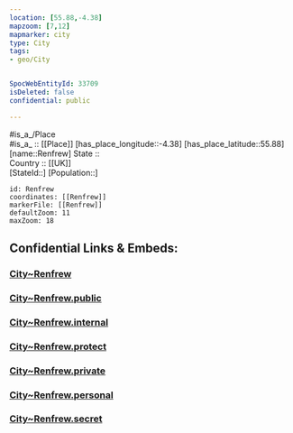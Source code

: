 ```yaml
---
location: [55.88,-4.38] 
mapzoom: [7,12] 
mapmarker: city 
type: City
tags:
- geo/City


SpocWebEntityId: 33709
isDeleted: false
confidential: public

---
```

#is_a_/Place  
#is_a_ :: [[Place]] 
[has_place_longitude::-4.38] 
[has_place_latitude::55.88] 
[name::Renfrew] 
State ::  
Country :: [[UK]]  
[StateId::] 
[Population::] 



```leaflet
id: Renfrew
coordinates: [[Renfrew]] 
markerFile: [[Renfrew]] 
defaultZoom: 11 
maxZoom: 18
```


## Confidential Links & Embeds: 

### [City~Renfrew](/_Standards/Earth/Continent/Europe/Europe~North/UK/Scotland/counties~Scotland/Renfrewshire/City~Renfrew.md) 

### [City~Renfrew.public](/_public/Earth/Continent/Europe/Europe~North/UK/Scotland/counties~Scotland/Renfrewshire/City~Renfrew.public.md) 

### [City~Renfrew.internal](/_internal/Earth/Continent/Europe/Europe~North/UK/Scotland/counties~Scotland/Renfrewshire/City~Renfrew.internal.md) 

### [City~Renfrew.protect](/_protect/Earth/Continent/Europe/Europe~North/UK/Scotland/counties~Scotland/Renfrewshire/City~Renfrew.protect.md) 

### [City~Renfrew.private](/_private/Earth/Continent/Europe/Europe~North/UK/Scotland/counties~Scotland/Renfrewshire/City~Renfrew.private.md) 

### [City~Renfrew.personal](/_personal/Earth/Continent/Europe/Europe~North/UK/Scotland/counties~Scotland/Renfrewshire/City~Renfrew.personal.md) 

### [City~Renfrew.secret](/_secret/Earth/Continent/Europe/Europe~North/UK/Scotland/counties~Scotland/Renfrewshire/City~Renfrew.secret.md)

